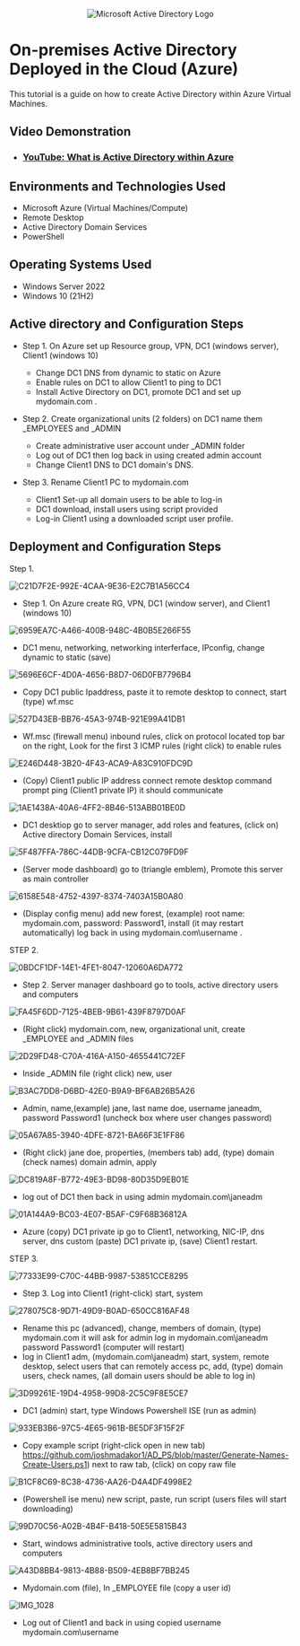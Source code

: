 <p align="center">
<img src="https://i.imgur.com/pU5A58S.png" alt="Microsoft Active Directory Logo"/>
</p>

<h1>On-premises Active Directory Deployed in the Cloud (Azure)</h1>
This tutorial is a guide on how to create Active Directory within Azure Virtual Machines.<br />


<h2>Video Demonstration</h2>

- ### [YouTube: What is Active Directory within Azure ](https://www.youtube.com/watch?v=mH48U0PlLKI)

<h2>Environments and Technologies Used</h2>

- Microsoft Azure (Virtual Machines/Compute)
- Remote Desktop
- Active Directory Domain Services
- PowerShell

<h2>Operating Systems Used </h2>

- Windows Server 2022
- Windows 10 (21H2)

<h2>Active directory and Configuration Steps</h2>

- Step 1. On Azure set up Resource group, VPN, DC1 (windows server), Client1 (windows 10)
  - Change DC1 DNS from dynamic to static on Azure
  - Enable rules on DC1 to allow Client1 to ping to DC1
  - Install Active Directory on DC1, promote DC1 and set up mydomain.com .

- Step 2. Create organizational units (2 folders) on DC1 name them _EMPLOYEES and _ADMIN
  - Create administrative user account under _ADMIN folder
  - Log out of DC1 then log back in using created admin account 
  - Change Client1 DNS to DC1 domain's DNS.
  
- Step 3. Rename Client1 PC to mydomain.com
  - Client1 Set-up all domain users to be able to log-in
  - DC1 download, install users using script provided
  - Log-in Client1 using a downloaded script user profile.

<h2>Deployment and Configuration Steps</h2>  

Step 1.

![C21D7F2E-992E-4CAA-9E36-E2C7B1A56CC4](https://github.com/davidlab8/Active-directory-/assets/154483052/8a536f4b-d844-495e-aa2d-7b30dd70b520)
- Step 1. On Azure create RG, VPN, DC1 (window server), and Client1 (windows 10)


 ![6959EA7C-A466-400B-948C-4B0B5E266F55](https://github.com/davidlab8/Active-directory-/assets/154483052/5db12451-d7c8-4f7b-844b-101e104bbb39)
 - DC1 menu, networking, networking interferface, IPconfig, change dynamic to static (save) 

![5696E6CF-4D0A-4656-B8D7-06D0FB7796B4](https://github.com/davidlab8/Active-directory-/assets/154483052/a453f589-faab-46e3-bd05-673857b6312b)
 - Copy DC1 public Ipaddress, paste it to remote desktop to connect, start (type) wf.msc 

![527D43EB-BB76-45A3-974B-921E99A41DB1](https://github.com/davidlab8/Active-directory-/assets/154483052/23116f9b-2077-4cac-a34b-897e0fda5375)
 - Wf.msc (firewall menu) inbound rules, click on protocol located top bar on the right, Look for the first 3 ICMP rules (right click) to enable rules

![E246D448-3B20-4F43-ACA9-A83C910FDC9D](https://github.com/davidlab8/Active-directory-/assets/154483052/0d7915b2-bc8a-4b55-badb-3334fc1ce47c)
 - (Copy) Client1 public IP address connect remote desktop command prompt ping (Client1 private IP) it should communicate

![1AE1438A-40A6-4FF2-8B46-513ABB01BE0D](https://github.com/davidlab8/Active-directory-/assets/154483052/9d063b72-ad51-4623-b066-26748a38817d)
 - DC1 desktiop go to server manager, add roles and features, (click on) Active directory Domain Services, install

![5F487FFA-786C-44DB-9CFA-CB12C079FD9F](https://github.com/davidlab8/Active-directory-/assets/154483052/1effcc5c-7cff-489c-b9f5-8a957ca75514)
 - (Server mode dashboard) go to (triangle emblem), Promote this server as main controller

![6158E548-4752-4397-8374-7403A15B0A80](https://github.com/davidlab8/Active-directory-/assets/154483052/5136d321-4b98-4c07-9c2b-83162e7ca26d)
 - (Display config menu) add new forest, (example) root name: mydomain.com, password: Password1, install (it may restart automatically) 
log back in using mydomain.com\username .
 
STEP 2.
 
![0BDCF1DF-14E1-4FE1-8047-12060A6DA772](https://github.com/davidlab8/Active-directory-/assets/154483052/81cd1ce5-a7da-442d-af13-484432230ec5)
 - Step 2. Server manager dashboard go to tools, active directory users and computers

![FA45F6DD-7125-4BEB-9B61-439F8797D0AF](https://github.com/davidlab8/Active-directory-/assets/154483052/c036bebf-c1a4-48ad-a786-5753ecf45728)
 - (Right click) mydomain.com, new, organizational unit, create _EMPLOYEE and _ADMIN files
  
  ![2D29FD48-C70A-416A-A150-4655441C72EF](https://github.com/davidlab8/Active-directory-/assets/154483052/5cb5a074-74e9-4f64-bb66-ec6e8fe52725)
 - Inside _ADMIN file (right click) new, user

![B3AC7DD8-D6BD-42E0-B9A9-BF6AB26B5A26](https://github.com/davidlab8/Active-directory-/assets/154483052/1ac4fb86-08fd-41a7-8292-1fe6a32bd6e8)
 - Admin, name,(example) jane, last name doe, username janeadm, password Password1 (uncheck box where user changes password)  

![05A67A85-3940-4DFE-8721-BA66F3E1FF86](https://github.com/davidlab8/Active-directory-/assets/154483052/0c36617b-cf74-46b4-ab0d-614e9f90ca87)
 - (Right click) jane doe, properties, (members tab) add, (type) domain (check names) domain admin, apply
   
![DC819A8F-B772-49E3-BD98-80D35D9EB01E](https://github.com/davidlab8/Active-directory-/assets/154483052/3da5363c-d24b-4a55-89d5-b58d537ae238)
 - log out of DC1 then back in using admin mydomain.com\janeadm

![01A144A9-BC03-4E07-B5AF-C9F68B36812A](https://github.com/davidlab8/Active-directory-/assets/154483052/821f481d-417a-42cc-822c-684a723a5e6b)
- Azure (copy) DC1 private ip go to Client1, networking, NIC-IP, dns server, dns custom (paste) DC1 private ip, (save) Client1 restart.

STEP 3.

 ![77333E99-C70C-44BB-9987-53851CCE8295](https://github.com/davidlab8/Active-directory-/assets/154483052/1ecbbef5-6138-4d42-8c9c-7de3b7e10a5b)
  - Step 3. Log into Client1 (right-click) start, system

  ![278075C8-9D71-49D9-B0AD-650CC816AF48](https://github.com/davidlab8/Active-directory-/assets/154483052/9e7142ac-f7ee-445f-8408-3ef2b6d56599)
 - Rename this pc (advanced), change, members of domain, (type) mydomain.com it will ask for admin log in mydomain.com\janeadm password Password1 (computer will restart)
 - log in Client1 adm, (mydomain.com\janeadm) start, system, remote desktop, select users that can remotely access pc, add, (type) domain users, check names, 
(all domain users should be able to log in)

![3D99261E-19D4-4958-99D8-2C5C9F8E5CE7](https://github.com/davidlab8/Active-directory-/assets/154483052/fbdcd3ae-b712-4c77-b6d8-751b53f0ff15)
 - DC1 (admin) start, type Windows Powershell ISE (run as admin)

  ![933EB3B6-97C5-4E65-961B-BE5DF3F15F2F](https://github.com/davidlab8/Active-directory-/assets/154483052/cc8ed751-a071-4184-b4e1-07928d801838)
 - Copy example script (right-click open in new tab) https://github.com/joshmadakor1/AD_PS/blob/master/Generate-Names-Create-Users.ps1) next to raw tab, (click) on copy raw file   

  ![B1CF8C69-8C38-4736-AA26-D4A4DF4998E2](https://github.com/davidlab8/Active-directory-/assets/154483052/36c1b5ee-d78c-442f-b50f-ae7a6a05aab9)
 - (Powershell ise menu) new script, paste, run script (users files will start downloading)  

  ![99D70C56-A02B-4B4F-B418-50E5E5815B43](https://github.com/davidlab8/Active-directory-/assets/154483052/cce0f26a-283d-4224-8bf7-2d346eef7c22)
  - Start, windows administrative tools, active directory users and computers

![A43D8BB4-9813-4B88-B509-4EB8BF7BB245](https://github.com/davidlab8/Active-directory-/assets/154483052/0993b079-f256-4287-9e1f-a0437e765536)
  - Mydomain.com (file), In _EMPLOYEE file (copy a user id) 

![IMG_1028](https://github.com/davidlab8/Active-directory-/assets/154483052/0173209f-5c08-4d38-aba7-6563c02ba59c)
  - Log out of Client1 and back in using copied username mydomain.com\username   

 
  
   
 



